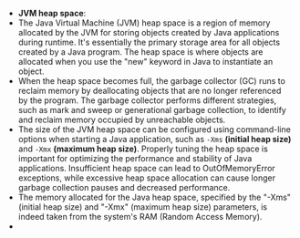 -  **JVM heap space**:
  - The Java Virtual Machine (JVM) heap space is a region of memory allocated by the JVM for storing objects created by Java applications during runtime. It's essentially the primary storage area for all objects created by a Java program. The heap space is where objects are allocated when you use the "new" keyword in Java to instantiate an object.
  - When the heap space becomes full, the garbage collector (GC) runs to reclaim memory by deallocating objects that are no longer referenced by the program. The garbage collector performs different strategies, such as mark and sweep or generational garbage collection, to identify and reclaim memory occupied by unreachable objects.
  - The size of the JVM heap space can be configured using command-line options when starting a Java application, such as `-Xms` **(initial heap size)** and `-Xmx` **(maximum heap size)**. Properly tuning the heap space is important for optimizing the performance and stability of Java applications. Insufficient heap space can lead to OutOfMemoryError exceptions, while excessive heap space allocation can cause longer garbage collection pauses and decreased performance.
  - The memory allocated for the Java heap space, specified by the "-Xms" (initial heap size) and "-Xmx" (maximum heap size) parameters, is indeed taken from the system's RAM (Random Access Memory).
  - 